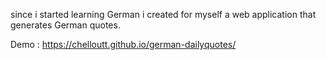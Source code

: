 since i started learning German i created for myself a web application that generates German quotes.

Demo : https://chelloutt.github.io/german-dailyquotes/
